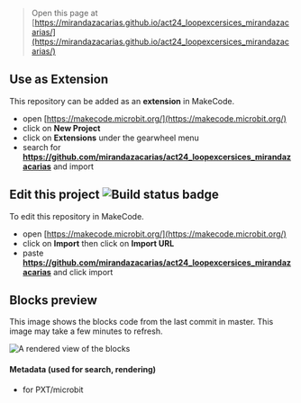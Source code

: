 
> Open this page at [https://mirandazacarias.github.io/act24_loopexcersices_mirandazacarias/](https://mirandazacarias.github.io/act24_loopexcersices_mirandazacarias/)

## Use as Extension

This repository can be added as an **extension** in MakeCode.

* open [https://makecode.microbit.org/](https://makecode.microbit.org/)
* click on **New Project**
* click on **Extensions** under the gearwheel menu
* search for **https://github.com/mirandazacarias/act24_loopexcersices_mirandazacarias** and import

## Edit this project ![Build status badge](https://github.com/mirandazacarias/act24_loopexcersices_mirandazacarias/workflows/MakeCode/badge.svg)

To edit this repository in MakeCode.

* open [https://makecode.microbit.org/](https://makecode.microbit.org/)
* click on **Import** then click on **Import URL**
* paste **https://github.com/mirandazacarias/act24_loopexcersices_mirandazacarias** and click import

## Blocks preview

This image shows the blocks code from the last commit in master.
This image may take a few minutes to refresh.

![A rendered view of the blocks](https://github.com/mirandazacarias/act24_loopexcersices_mirandazacarias/raw/master/.github/makecode/blocks.png)

#### Metadata (used for search, rendering)

* for PXT/microbit
<script src="https://makecode.com/gh-pages-embed.js"></script><script>makeCodeRender("{{ site.makecode.home_url }}", "{{ site.github.owner_name }}/{{ site.github.repository_name }}");</script>
